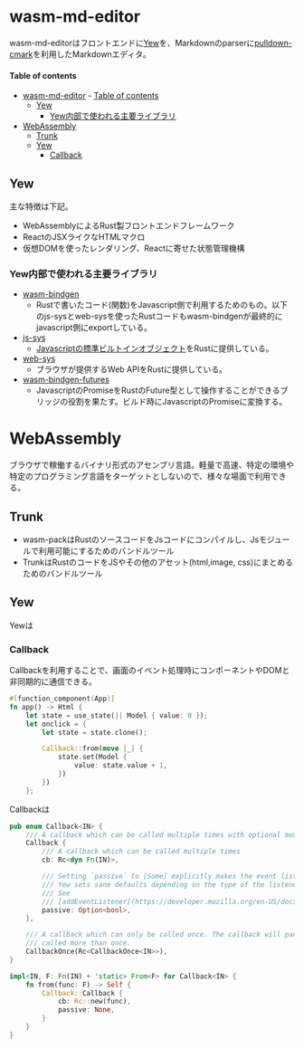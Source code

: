 # wasm-md-editor
wasm-md-editorはフロントエンドに[Yew](https://yew.rs/ja/)を、Markdownのparserに[pulldown-cmark](https://github.com/raphlinus/pulldown-cmark)を利用したMarkdownエディタ。

#### Table of contents
- [wasm-md-editor](#wasm-md-editor)
      - [Table of contents](#table-of-contents)
  - [Yew](#yew)
    - [Yew内部で使われる主要ライブラリ](#yew内部で使われる主要ライブラリ)
- [WebAssembly](#webassembly)
  - [Trunk](#trunk)
  - [Yew](#yew-1)
    - [Callback](#callback)


## Yew
主な特徴は下記。
- WebAssemblyによるRust製フロントエンドフレームワーク
- ReactのJSXライクなHTMLマクロ
- 仮想DOMを使ったレンダリング、Reactに寄せた状態管理機構

### Yew内部で使われる主要ライブラリ
- [wasm-bindgen](https://rustwasm.github.io/docs/wasm-bindgen/)
  - Rustで書いたコード(関数)をJavascript側で利用するためのもの。以下のjs-sysとweb-sysを使ったRustコードもwasm-bindgenが最終的にjavascript側にexportしている。
- [js-sys](https://docs.rs/js-sys/0.3.58/js_sys/)
  - [Javascriptの標準ビルトインオブジェクト](https://developer.mozilla.org/en-US/docs/Web/JavaScript/Reference/Global_Objects)をRustに提供している。
- [web-sys](https://rustwasm.github.io/wasm-bindgen/api/web_sys/)
  - ブラウザが提供するWeb APIをRustに提供している。
- [wasm-bindgen-futures](https://rustwasm.github.io/wasm-bindgen/api/wasm_bindgen_futures/)
  - JavascriptのPromiseをRustのFuture型として操作することができるブリッジの役割を果たす。ビルド時にJavascriptのPromiseに変換する。







# WebAssembly
ブラウザで稼働するバイナリ形式のアセンブリ言語。軽量で高速、特定の環境や特定のプログラミング言語をターゲットとしないので、様々な場面で利用できる。



## Trunk

- wasm-packはRustのソースコードをJsコードにコンパイルし、Jsモジュールで利用可能にするためのバンドルツール
- TrunkはRustのコードをJSやその他のアセット(html,image, css)にまとめるためのバンドルツール

## Yew 
Yewは

### Callback
Callbackを利用することで、画面のイベント処理時にコンポーネントやDOMと非同期的に通信できる。


````rs
#[function_component(App)]
fn app() -> Html {
    let state = use_state(|| Model { value: 0 });
    let onclick = {
        let state = state.clone();

        Callback::from(move |_| {
            state.set(Model {
                value: state.value + 1,
            })
        })
    };
````

Callbackは
````rs
pub enum Callback<IN> {
    /// A callback which can be called multiple times with optional modifier flags
    Callback {
        /// A callback which can be called multiple times
        cb: Rc<dyn Fn(IN)>,

        /// Setting `passive` to [Some] explicitly makes the event listener passive or not.
        /// Yew sets sane defaults depending on the type of the listener.
        /// See
        /// [addEventListener](https://developer.mozilla.org/en-US/docs/Web/API/EventTarget/addEventListener).
        passive: Option<bool>,
    },

    /// A callback which can only be called once. The callback will panic if it is
    /// called more than once.
    CallbackOnce(Rc<CallbackOnce<IN>>),
}

impl<IN, F: Fn(IN) + 'static> From<F> for Callback<IN> {
    fn from(func: F) -> Self {
        Callback::Callback {
            cb: Rc::new(func),
            passive: None,
        }
    }
}

````

